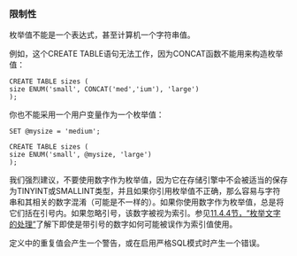 ### 限制性

枚举值不能是一个表达式，甚至计算机一个字符串值。

例如，这个CREATE TABLE语句无法工作，因为CONCAT函数不能用来构造枚举值：

```
CREATE TABLE sizes (
size ENUM('small', CONCAT('med','ium'), 'large')
);
```

你也不能采用一个用户变量作为一个枚举值：

```
SET @mysize = 'medium';

CREATE TABLE sizes (
size ENUM('small', @mysize, 'large')
);
```

我们强烈建议，不要使用数字作为枚举值，因为它在存储引擎中不会被适当的保存为TINYINT或SMALLINT类型，并且如果你引用枚举值不正确，那么容易与字符串和其相关的数字混淆（可能是不一样的）。如果你使用数字作为枚举值，总是将它们括在引号内。如果忽略引号，该数字被视为索引。参见[11.4.4节，“枚举文字的处理”](./11.4.4_Handling_of_Enumeration_Literals.md)了解下即使是带引号的数字如何可能被误作为索引值使用。

定义中的重复值会产生一个警告，或在启用严格SQL模式时产生一个错误。